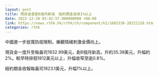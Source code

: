 ```yaml
---
layout: post
title: 現貨金曾創6個月新高　紐約期金高收1%以上
date: 2022-12-28 05:42:57.000000000 +08:00
link: https://news.rthk.hk/rthk/ch/component/k2/1681536-20221228.htm
categories: rthk
---
```


中國進一步放寬防疫限制，樂觀情緒刺激金價向上。

現貨金一度升至每盎司1832.99美元，創6個月新高，升約35.38美元，升幅約2%。較早時徘徊1812美元以上，升幅收窄至逾0.8%。

紐約期金收報每盎司1823.1美元，升幅1%以上。
